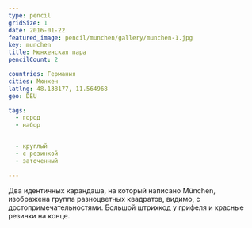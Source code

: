 ```yaml
---
type: pencil
gridSize: 1
date: 2016-01-22
featured_image: pencil/munchen/gallery/munchen-1.jpg
key: munchen
title: Мюнхенская пара
pencilCount: 2

countries: Германия
cities: Мюнхен
latlng: 48.138177, 11.564968
geo: DEU

tags:
  - город
  - набор


  - круглый
  - с резинкой
  - заточенный

---
```


Два идентичных карандаша, на который написано München, изображена группа разноцветных квадратов, видимо, с достопримечательностями. Большой штрихкод у грифеля и красные резинки на конце.
